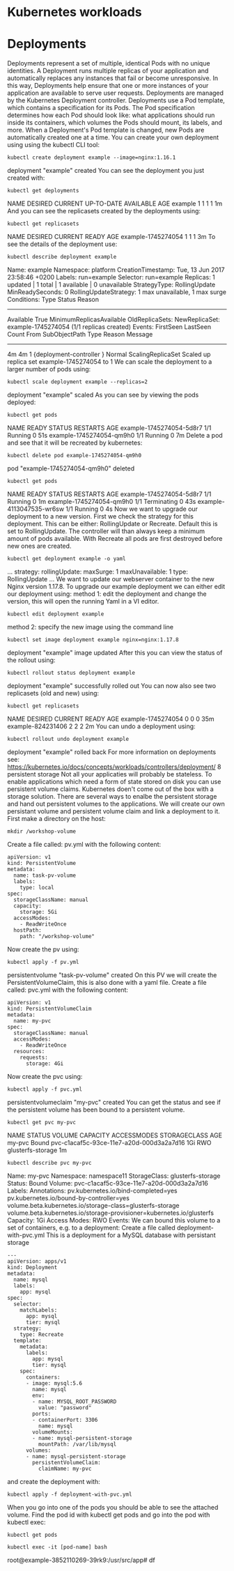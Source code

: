 # Kubernetes workloads

# Deployments

Deployments represent a set of multiple, identical Pods with no unique identities. A Deployment runs multiple replicas of your application and automatically replaces any instances that fail or become unresponsive. In this way, Deployments help ensure that one or more instances of your application are available to serve user requests. Deployments are managed by the Kubernetes Deployment controller.
Deployments use a Pod template, which contains a specification for its Pods. The Pod specification determines how each Pod should look like: what applications should run inside its containers, which volumes the Pods should mount, its labels, and more.
When a Deployment's Pod template is changed, new Pods are automatically created one at a time.
You can create your own deployment using using the kubectl CLI tool:
```
kubectl create deployment example --image=nginx:1.16.1
```
deployment "example" created
You can see the deployment you just created with:
```
kubectl get deployments
```
NAME                           DESIRED   CURRENT   UP-TO-DATE   AVAILABLE   AGE
example                        1         1         1            1           1m
And you can see the replicasets created by the deployments using:
```
kubectl get replicasets
```
NAME                                     DESIRED   CURRENT   READY     AGE
example-1745274054                       1         1         1         3m
To see the details of the deployment use:
```
kubectl describe deployment example
```
Name:           example
Namespace:      platform
CreationTimestamp:  Tue, 13 Jun 2017 23:58:46 +0200
Labels:         run=example
Selector:       run=example
Replicas:       1 updated | 1 total | 1 available | 0 unavailable
StrategyType:       RollingUpdate
MinReadySeconds:    0
RollingUpdateStrategy:  1 max unavailable, 1 max surge
Conditions:
  Type      Status  Reason
  ----      ------  ------
  Available     True    MinimumReplicasAvailable
OldReplicaSets: <none>
NewReplicaSet:  example-1745274054 (1/1 replicas created)
Events:
  FirstSeen LastSeen    Count   From                SubObjectPath   Type        Reason          Message
  --------- --------    -----   ----                -------------   --------    ------          -------
  4m        4m      1   {deployment-controller }            Normal      ScalingReplicaSet   Scaled up replica set example-1745274054 to 1
We can scale the deployment to a larger number of pods using:
```
kubectl scale deployment example --replicas=2
```
deployment "example" scaled
As you can see by viewing the pods deployed:
```
kubectl get pods
```
NAME                                           READY     STATUS    RESTARTS   AGE
example-1745274054-5d8r7                       1/1       Running   0          51s
example-1745274054-qm9h0                       1/1       Running   0          7m
Delete a pod and see that it will be recreated by kubernetes:
```
kubectl delete pod example-1745274054-qm9h0
```
pod "example-1745274054-qm9h0" deleted

```
kubectl get pods
```
NAME                       READY     STATUS        RESTARTS   AGE
example-1745274054-5d8r7   1/1       Running       0          1m
example-1745274054-qm9h0   1/1       Terminating   0          43s
example-4113047535-wr6sw   1/1       Running       0          4s
Now we want to upgrade our deployment to a new version. First we check the strategy for this deployment. This can be either: RollingUpdate or Recreate. Default this is set to RollingUpdate. The controller will than always keep a minimum amount of pods available. With Recreate all pods are first destroyed before new ones are created.
```
kubectl get deployment example -o yaml
```
...
  strategy:
    rollingUpdate:
      maxSurge: 1
      maxUnavailable: 1
    type: RollingUpdate
...
We want to update our webserver container to the new Nginx version 1.17.8. To upgrade our example deployment we can either edit our deployment using:
method 1: edit the deployment and change the version, this will open the running Yaml in a VI editor.
```
kubectl edit deployment example
```
method 2: specify the new image using the command line
```
kubectl set image deployment example nginx=nginx:1.17.8
```
deployment "example" image updated
After this you can view the status of the rollout using:
```
kubectl rollout status deployment example
```
deployment "example" successfully rolled out
You can now also see two replicasets (old and new) using:
```
kubectl get replicasets
```
NAME                                     DESIRED   CURRENT   READY     AGE
example-1745274054                       0         0         0         35m
example-824231406                        2         2         2         2m
You can undo a deployment using:
```
kubectl rollout undo deployment example
```
deployment "example" rolled back
For more information on deployments see: https://kubernetes.io/docs/concepts/workloads/controllers/deployment/
8 persistent storage
Not all your applicaties will probably be stateless. To enable applications which need a form of state stored on disk you can use persistent volume claims. Kubernetes doen't come out of the box with a storage solution. There are several ways to enalbe the persistent storage and hand out persistent volumes to the applications.
We will create our own persistant volume and persistent volume claim and link a deployment to it. First make a directory on the host:
```
mkdir /workshop-volume
```
Create a file called: pv.yml with the following content:
```
apiVersion: v1
kind: PersistentVolume
metadata:
  name: task-pv-volume
  labels:
    type: local
spec:
  storageClassName: manual
  capacity:
    storage: 5Gi
  accessModes:
    - ReadWriteOnce
  hostPath:
    path: "/workshop-volume"
```
Now create the pv using:
```
kubectl apply -f pv.yml
```
persistentvolume "task-pv-volume" created
On this PV we will create the PersistentVolumeClaim, this is also done with a yaml file. Create a file called: pvc.yml with the following content:
```
apiVersion: v1
kind: PersistentVolumeClaim
metadata:
  name: my-pvc
spec:
  storageClassName: manual
  accessModes:
    - ReadWriteOnce
  resources:
    requests:
      storage: 4Gi
```
Now create the pvc using:
```
kubectl apply -f pvc.yml
```
persistentvolumeclaim "my-pvc" created
You can get the status and see if the persistent volume has been bound to a persistent volume.
```
kubectl get pvc my-pvc
```
NAME      STATUS    VOLUME                                     CAPACITY   ACCESSMODES   STORAGECLASS        AGE
my-pvc    Bound     pvc-c1acaf5c-93ce-11e7-a20d-000d3a2a7d16   1Gi        RWO           glusterfs-storage   1m

```
kubectl describe pvc my-pvc
```
Name:           my-pvc
Namespace:      namespace11
StorageClass:   glusterfs-storage
Status:         Bound
Volume:         pvc-c1acaf5c-93ce-11e7-a20d-000d3a2a7d16
Labels:         <none>
Annotations:    pv.kubernetes.io/bind-completed=yes
                pv.kubernetes.io/bound-by-controller=yes
                volume.beta.kubernetes.io/storage-class=glusterfs-storage
                volume.beta.kubernetes.io/storage-provisioner=kubernetes.io/glusterfs
Capacity:       1Gi
Access Modes:   RWO
Events:         <none>
We can bound this volume to a set of containers, e.g. to a deployment:
Create a file called deployment-with-pvc.yml This is a deployment for a MySQL database with persistant storage
```
---
apiVersion: apps/v1
kind: Deployment
metadata:
  name: mysql
  labels:
    app: mysql
spec:
  selector:
    matchLabels:
      app: mysql
      tier: mysql
  strategy:
    type: Recreate
  template:
    metadata:
      labels:
        app: mysql
        tier: mysql
    spec:
      containers:
      - image: mysql:5.6
        name: mysql
        env:
        - name: MYSQL_ROOT_PASSWORD
          value: "password"
        ports:
        - containerPort: 3306
          name: mysql
        volumeMounts:
        - name: mysql-persistent-storage
          mountPath: /var/lib/mysql
      volumes:
      - name: mysql-persistent-storage
        persistentVolumeClaim:
          claimName: my-pvc
```
and create the deployment with:
```
kubectl apply -f deployment-with-pvc.yml
```
When you go into one of the pods you should be able to see the attached volume. Find the pod id with kubectl get pods and go into the pod with kubectl exec:
```
kubectl get pods
```

```
kubectl exec -it [pod-name] bash
```
root@example-3852110269-39rk9:/usr/src/app# df
